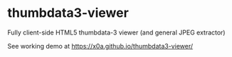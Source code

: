 # thumbdata3-viewer
Fully client-side HTML5 thumbdata-3 viewer (and general JPEG extractor)

See working demo at https://x0a.github.io/thumbdata3-viewer/
